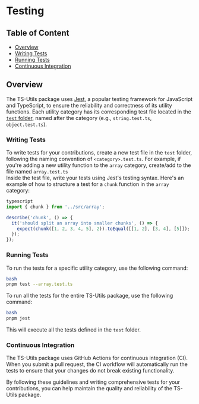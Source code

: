 # Testing

## Table of Content

* [Overview](testing.md#overview)
* [Writing Tests](testing.md#writing-tests)
* [Running Tests](testing.md#running-tests)
* [Continuous Integration](testing.md#continuous-integration)

## Overview

The TS-Utils package uses [Jest](https://jestjs.io/), a popular testing framework for JavaScript and TypeScript, to ensure the reliability and correctness of its utility functions. Each utility category has its corresponding test file located in the [`test` folder](https://github.com/Check-DC/ts-utils/tree/feat/utils-setup/tests), named after the category (e.g., `string.test.ts`, `object.test.ts`).

### Writing Tests

To write tests for your contributions, create a new test file in the `test` folder, following the naming convention of `<category>.test.ts`. For example, if you're adding a new utility function to the `array` category, create/add to the file named `array.test.ts`\
Inside the test file, write your tests using Jest's testing syntax. Here's an example of how to structure a test for a `chunk` function in the `array` category:

```typescript
typescript
import { chunk } from '../src/array';

describe('chunk', () => {
  it('should split an array into smaller chunks', () => {
    expect(chunk([1, 2, 3, 4, 5], 2)).toEqual([[1, 2], [3, 4], [5]]);
  });
});
```

### Running Tests

To run the tests for a specific utility category, use the following command:

```bash
bash
pnpm test --array.test.ts
```

To run all the tests for the entire TS-Utils package, use the following command:

```bash
bash
pnpm jest
```

This will execute all the tests defined in the `test` folder.

### Continuous Integration

The TS-Utils package uses GitHub Actions for continuous integration (CI). When you submit a pull request, the CI workflow will automatically run the tests to ensure that your changes do not break existing functionality.&#x20;

By following these guidelines and writing comprehensive tests for your contributions, you can help maintain the quality and reliability of the TS-Utils package.
